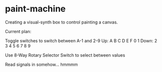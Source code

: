 # paint-machine

Creating a visual-synth box to control painting a canvas. 

Current plan:

Toggle switches to switch between A-1 and 2-9
Up: A B C D E F 0 1
Down: 2 3 4 5 6 7 8 9

Use 8-Way Rotary Selector Switch to select between values

Read signals in somehow... hmmmm